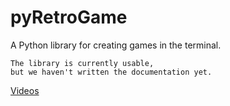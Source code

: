 # pyRetroGame
A Python library for creating games in the terminal.

```
The library is currently usable,
but we haven't written the documentation yet.
```

[Videos](./Videos)
